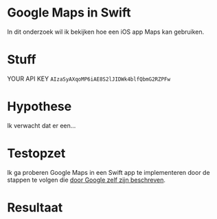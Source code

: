 # Google Maps in Swift

In dit onderzoek wil ik bekijken hoe een iOS app Maps kan gebruiken.

# Stuff
YOUR API KEY `AIzaSyAXqoMP6iAE8S2lJIDWk4blfQbmG2RZPFw`

# Hypothese
Ik verwacht dat er een...

# Testopzet
Ik ga proberen Google Maps in een Swift app te implementeren door de stappen te volgen die [door Google zelf zijn beschreven](https://developers.google.com/maps/documentation/ios-sdk/map-with-marker).

# Resultaat
<!-- Beschrijf in hoeverre de test uitsluitsel heeft gegeven over de hypothese -->
